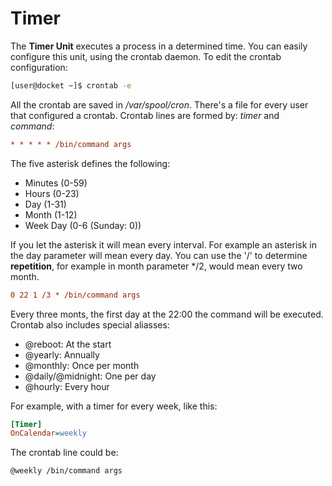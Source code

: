 <!-- 

	Bruno Mondelo Giaramita                                    
	mondelob14@gmail.com                                       
	isx48185462                                                
	Escola del Treball de Barcelona 2017-05-18
	
                                                                     -->
                                                                     
# Timer

The **Timer Unit** executes a process in a determined time. You can
easily configure this unit, using the crontab daemon. To edit the
crontab configuration:

```bash
[user@docket ~]$ crontab -e
```

All the crontab are saved in */var/spool/cron*. There's a file for
every user that configured a crontab. Crontab lines are formed by:
*timer* and *command*:

```INI
* * * * * /bin/command args
```

The five asterisk defines the following:
* Minutes (0-59)
* Hours (0-23)
* Day (1-31)
* Month (1-12)
* Week Day (0-6 (Sunday: 0))

If you let the asterisk it will mean every interval. For example an
asterisk in the day parameter will mean every day. You can use the '/'
to determine **repetition**, for example in month parameter */2, would
mean every two month.

```INI
0 22 1 /3 * /bin/command args
```

Every three monts, the first day at the 22:00 the command will be
executed. Crontab also includes special aliasses:
* @reboot: At the start
* @yearly: Annually
* @monthly: Once per month
* @daily/@midnight: One per day
* @hourly: Every hour

For example, with a timer for every week, like this:

```INI
[Timer]
OnCalendar=weekly
```

The crontab line could be:

```bash
@weekly /bin/command args
```
